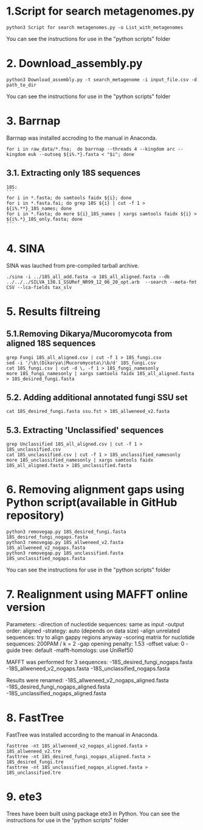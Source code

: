 # 1.Script for search metagenomes.py
  ```
  python3 Script for search metagenomes.py -o List_with_metagenomes
  ```
  
  You can see the instructions for use in the "python scripts" folder

# 2. Download_assembly.py
  ```
  python3 Download_assembly.py -t search_metagenome -i input_file.csv -d path_to_dir
  ```
  
  You can see the instructions for use in the "python scripts" folder
  
# 3. Barrnap
  Barrnap was installed accroding to the manual in Anaconda.
  ```
  for i in raw_data/*.fna;  do barrnap --threads 4 --kingdom arc --kingdom euk --outseq ${i%.*}.fasta < "$i"; done
  ```

  ## 3.1. Extracting only 18S sequences
    18S:
    ```
    for i in *.fasta; do samtools faidx ${i}; done
    for i in *.fasta.fai; do grep 18S ${i} | cut -f 1 > ${i%.**}_18S_names; done
    for i in *.fasta; do more ${i}_18S_names | xargs samtools faidx ${i} > ${i%.*}_18S_only.fasta; done
    ```
    
# 4. SINA
  SINA was lauched from pre-compiled tarball archive.
```
./sina -i ../18S_all_add.fasta -o 18S_all_aligned.fasta --db ../../../SILVA_138.1_SSURef_NR99_12_06_20_opt.arb  --search --meta-fmt CSV --lca-fields tax_slv
```
  
# 5. Results filtreing

  ## 5.1.Removing Dikarya/Mucoromycota from aligned 18S sequences
  ``` samtools faidx 18S_all_aligned.fasta
  grep Fungi 18S_all_aligned.csv | cut -f 1 > 18S_fungi.csv
  sed -i '/\b\(Dikarya\|Mucoromycota\)\b/d' 18S_fungi.csv 
  cat 18S_fungi.csv | cut -d \, -f 1 > 18S_fungi_namesonly
  more 18S_fungi_namesonly | xargs samtools faidx 18S_all_aligned.fasta > 18S_desired_fungi.fasta 
  ```
    
  ## 5.2. Adding additional annotated fungi SSU set
  ```
  cat 18S_desired_fungi.fasta ssu.fst > 18S_allweneed_v2.fasta
  ``` 
  
  ## 5.3. Extracting 'Unclassified' sequences
  ```
  grep Unclassified 18S_all_aligned.csv | cut -f 1 > 18S_unclassified.csv
  cat 18S_unclassified.csv | cut -f 1 > 18S_unclassified_namesonly
  more 18S_unclassified_namesonly | xargs samtools faidx 18S_all_aligned.fasta > 18S_unclassified.fasta
  ```

# 6. Removing alignment gaps using Python script(available in GitHub repository)
  ```
  python3 removegap.py 18S_desired_fungi.fasta 18S_desired_fungi_nogaps.fasta
  python3 removegap.py 18S_allweneed_v2.fasta 18S_allweneed_v2_nogaps.fasta
  python3 removegap.py 18S_unclassified.fasta 18S_unclassified_nogaps.fasta
  ```
  You can see the instructions for use in the "python scripts" folder
  
# 7. Realignment using MAFFT online version
  Parameters:
  -direction of nucleotide sequences: same as input
  -output order: aligned
  -strategy: auto (depends on data size)
  -align unrelated sequences: try to align gappy regions anyway
  -scoring matrix for nuclotide sequences: 200PAM / k = 2
  -gap opening penalty: 1.53
  -offset value: 0
  -guide tree: default
  -mafft-homologs: use UniRef50
  
   MAFFT was performed for 3 sequences:
  -18S_desired_fungi_nogaps.fasta
  -18S_allweneed_v2_nogaps.fasta
  -18S_unclassified_nogaps.fasta
  
   Results were renamed:
  -18S_allweneed_v2_nogaps_aligned.fasta
  -18S_desired_fungi_nogaps_aligned.fasta
  -18S_unclassified_nogaps_aligned.fasta
  
# 8. FastTree
  FastTree was installed according to the manual in Anaconda.
  
  ```
  fasttree -nt 18S_allweneed_v2_nogaps_aligned.fasta > 18S_allweneed_v2.tre
  fasttree -nt 18S_desired_fungi_nogaps_aligned.fasta > 18S_desired_fungi.tre
  fasttree -nt 18S_unclassified_nogaps_aligned.fasta > 18S_unclassified.tre
  ```

# 9. ete3
  Trees have been built using package ete3 in Python.
  You can see the instructions for use in the "python scripts" folder
